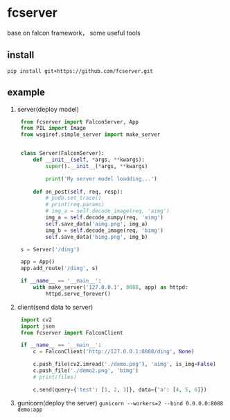 # fcserver
base on falcon framework， some useful tools

## install
`pip install git+https://github.com/fcserver.git`

## example
1. server(deploy model)
   ```python
    from fcserver import FalconServer, App
    from PIL import Image
    from wsgiref.simple_server import make_server


    class Server(FalconServer):
        def __init__(self, *args, **kwargs):
            super().__init__(*args, **kwargs)

            print('My server model loadding...')
        
        def on_post(self, req, resp):
            # pudb.set_trace()
            # print(req.params)
            # img_a = self.decode_image(req, 'aimg')
            img_a = self.decode_numpy(req, 'aimg')
            self.save_data('aimg.png', img_a)
            img_b = self.decode_image(req, 'bimg')
            self.save_data('bimg.png', img_b)

    s = Server('/ding')

    app = App()
    app.add_route('/ding', s)

    if __name__ == '__main__':
        with make_server('127.0.0.1', 8088, app) as httpd:
            httpd.serve_forever()
   ```
2. client(send data to server)
   ```python
    import cv2
    import json
    from fcserver import FalconClient

    if __name__ == '__main__':
        c = FalconClient('http://127.0.0.1:8088/ding', None)

        c.push_file(cv2.imread('./demo.png'), 'aimg', is_img=False)
        c.push_file('./demo2.png', 'bimg')
        # print(files)

        c.send(query={'test': [1, 2, 3]}, data={'a': [4, 5, 6]})
   ```
3. gunicorn(deploy the server)
`gunicorn --workers=2 --bind 0.0.0.0:8088 demo:app`

